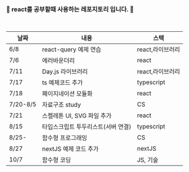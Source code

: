 ### 🌱 react를 공부할때 사용하는 레포지토리 입니다. 🌱

<br/>

| 날짜     | 내용                               | 스택             |
| -------- | ---------------------------------- | ---------------- |
| 6/8      | react-query 예제 연습              | react,라이브러리 |
| 7/6      | 에러바운더리                       | react            |
| 7/11     | Day.js 라이브러리                  | react,라이브러리 |
| 7/17     | ts 예제코드 추가                   | typescript       |
| 7/18     | 페이지네이션 모듈화                | react            |
| 7/20-8/5 | 자료구조 study                     | CS               |
| 7/21     | 스켈레톤 UI, SVG 파일 추가         | react            |
| 8/15     | 타입스크립트 투두리스트(서버 연결) | typescript       |
| 8/25-    | 함수형 프로그래밍                  | CS               |
| 8/27     | nextJS 예제 코드 추가              | nextJS           |
| 10/7     | 함수형 코딩              | JS, 기술           |

